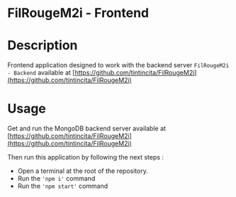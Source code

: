 # FilRougeM2i - Frontend

# Description

Frontend application designed to work with the backend server `FilRougeM2i - Backend` available at [https://github.com/tintincita/FilRougeM2i](https://github.com/tintincita/FilRougeM2i)

# Usage

Get and run the MongoDB backend server available at [https://github.com/tintincita/FilRougeM2i](https://github.com/tintincita/FilRougeM2i)

Then run this application by following the next steps :

- Open a terminal at the root of the repository.
- Run the `'npm i'` command
- Run the `'npm start'` command

